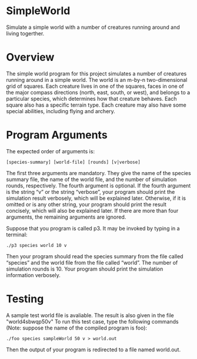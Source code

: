 # SimpleWorld
Simulate a simple world with a number of creatures running around and living togerther.
# Overview
The simple world program for this project simulates a number of creatures running around in a simple world. The world is an m-by-n two-dimensional grid of squares. Each creature lives in one of the squares, faces in one of the major compass directions (north, east, south, or west), and belongs to a particular species, which determines how that creature behaves. Each square also has a specific terrain type. Each creature may also have some special abilities, including flying and archery. 
# Program Arguments
The expected order of arguments is: 

```[species-summary] [world-file] [rounds] [v|verbose] ```

The first three arguments are mandatory. They give the name of the species summary file, the name of the world file, and the number of simulation rounds, respectively. The fourth argument is optional. If the fourth argument is the string “v” or the string “verbose”, your program should print the simulation result verbosely, which will be explained later. Otherwise, if it is omitted or is any other string, your program should print the result concisely, which will also be explained later. If there are more than four arguments, the remaining arguments are ignored.

Suppose that you program is called p3. It may be invoked by typing in a terminal: 

```./p3 species world 10 v ```

Then your program should read the species summary from the file called “species” and the world file from the file called “world”. The number of simulation rounds is 10. Your program should print the simulation information verbosely.

# Testing
A sample test world file is avaliable. The result is also given in the file "world4sbwqp50v"
To run this test case, type the following commands (Note: suppose the name of the compiled program is foo):

``` ./foo species sampleWorld 50 v > world.out ```

Then the output of your program is redirected to a file named world.out.
